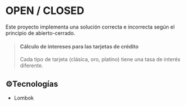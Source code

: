 # OPEN / CLOSED
Este proyecto implementa una solución correcta e incorrecta según el principio de abierto-cerrado.

> #### Cálculo de intereses para las tarjetas de crédito
> Cada tipo de tarjeta (clásica, oro, platino) tiene una tasa de interés diferente.

## ⚙️Tecnologías
- Lombok
